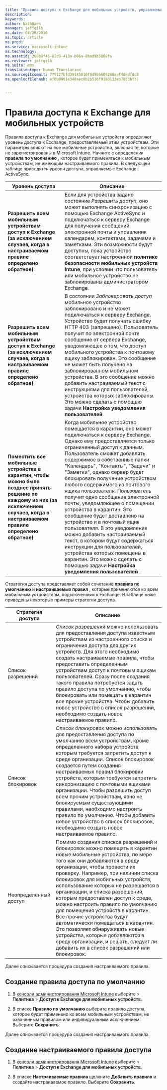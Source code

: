 ```yaml
---
title: "Правила доступа к Exchange для мобильных устройств, управляемых Microsoft Intune | Microsoft Intune"
description: 
keywords: 
author: NathBarn
manager: jeffgilb
ms.date: 04/28/2016
ms.topic: article
ms.prod: 
ms.service: microsoft-intune
ms.technology: 
ms.assetid: 208b9f45-02d9-413a-b86a-8bad9b5008fa
ms.reviewer: jeffgilb
ms.suite: ems
translationtype: Human Translation
ms.sourcegitcommit: 779127bfd39145010f0d9b6609286aaf4dedfdc8
ms.openlocfilehash: ef0b9901e340aec8b2b516f0180133e37833bf37


---
```


# Правила доступа к Exchange для мобильных устройств
Правила доступа к Exchange для мобильных устройств определяют уровень доступа к Exchange, предоставляемый этим устройствам. Эти параметры влияют на все мобильные устройства, включая те, которые не зарегистрированы в Microsoft Intune. Начните с определения **правила по умолчанию** , которое будет применяться к мобильным устройствам, не имеющим настраиваемого правила. В следующей таблице приводятся уровни доступа, управляемые Exchange ActiveSync.

|Уровень доступа|Описание|
|----------------|---------------|
|**Разрешить всем мобильным устройствам доступ к Exchange (за исключением случаев, когда в настраиваемом правиле определено обратное)**|Если для устройства задано состояние *Разрешить доступ*, оно может выполнять синхронизацию с помощью Exchange ActiveSync и подключаться к серверу Exchange для получения сообщений электронной почты и управления календарем, контактами, задачами и заметками. Эти возможности будут доступны, пока устройство соответствует настроенной **политике безопасности мобильных устройств Intune**, при условии что пользователь или мобильное устройство не заблокированы администратором Exchange.|
|**Разрешить всем мобильным устройствам доступ к Exchange (за исключением случаев, когда в настраиваемом правиле определено обратное)**|В состоянии *Заблокировать доступ* мобильное устройство заблокировано и не может подключаться к серверу Exchange. Устройство будет получать ошибку HTTP 403 (запрещено). Пользователь получит по электронной почте сообщение от сервера Exchange, уведомляющее о том, что доступ мобильного устройства к почтовому ящику заблокирован. Это сообщение не может быть получено на заблокированном мобильном устройстве. В это сообщение можно добавить настраиваемый текст с инструкциями для пользователей, устройства которых заблокированы. Это можно сделать с помощью задачи **Настройка уведомления пользователей**.|
|**Поместить все мобильные устройства в карантин, чтобы можно было позднее принять решение по каждому из них (за исключением случаев, когда в настраиваемом правиле определено обратное)**|Когда мобильное устройство помещается в карантин, оно может подключаться к серверу Exchange. Однако ему предоставляется только ограниченный доступ к данным. Пользователь сможет добавлять содержимое в собственные папки "Календарь", "Контакты", "Задачи" и "Заметки", однако сервер будет блокировать получение устройством любого содержимого из почтового ящика пользователя. Пользователь получит одно сообщение электронной почты, уведомляющее о помещении устройства в карантин. Это сообщение будет доставлено на устройство и в почтовый ящик пользователя. В это уведомление можно добавить настраиваемый текст, в котором будут содержаться инструкции для пользователей, устройства которых помещены в карантин. Это можно сделать с помощью задачи **Настройка уведомления пользователей** .|

Стратегия доступа представляет собой сочетание **правила по умолчанию** и **настраиваемых правил** , которые применяются ко всем мобильным устройствам, подключенным к Exchange. В таблице ниже приведены некоторые примеры стратегии доступа.

|Стратегия доступа|Описание|
|-------------------|---------------|
|Список разрешений|*Список разрешений* можно использовать для предоставления доступа известным устройствам из настроенного списка и ограничения доступа для других устройств. Для этого необходимо создать настраиваемые правила, чтобы предоставить определенным устройствам доступ к почтовым ящикам пользователей. Сразу после создания такого правила потребуется задать правило доступа по умолчанию, чтобы блокировать или помещать в карантин все прочие устройства. Чтобы добавить новое устройство в список разрешений, необходимо создать новое настраиваемое правило.|
|Список блокировок|*Список блокировок* можно использовать для предоставления доступа по умолчанию всем устройствам, кроме определенного набора устройств, которым требуется запретить доступ к среде организации. Список блокировок создается путем создания настраиваемых правил блокировки устройств, которым требуется запретить синхронизацию с почтовыми ящиками организации. Чтобы разрешить доступ всем прочим устройствам, явно не блокируемым существующими правилами, необходимо настроить правило по умолчанию. Чтобы добавить новое устройство в список блокировок, необходимо создать новое настраиваемое правило.|
|Неопределенный доступ|Помимо создания списков разрешений и блокировок можно помещать в карантин новые мобильные устройства, по мере того как они добавляются в среду организации, чтобы провести их проверку. Например, при наличии списка блокировок для мобильных устройств, использование которых не разрешается в организации, и списка разрешений, которым предоставлен доступ к среде, можно настроить правило по умолчанию для помещения устройств в карантин. Все прочие устройства будут автоматически помещаться в карантин. Это позволяет обнаруживать новые устройства, которые добавляются в среду организации, и решать, следует ли добавить их в список разрешений или блокировок.|
Далее описывается процедура создания настраиваемого правила.

## Создание правила доступа по умолчанию

1.  В [консоли администрирования Microsoft Intune](http://manage.microsoft.com) выберите &gt; **Политика** &gt; **Доступ к Exchange для мобильных устройств**.

2.  В списке **Правило по умолчанию** выберите правило доступа, которое будет применено ко всем мобильным устройствам, не охваченным правилом или индивидуальным исключением. Выберите **Сохранить**.

Далее описывается процедура создания настраиваемого правила.

## Создание настраиваемого правила доступа

1. В [консоли администрирования Microsoft Intune](http://manage.microsoft.com) выберите &gt; **Политика** &gt; **Доступ к Exchange для мобильных устройств**.

2.  В списке **Настраиваемые правила** щелкните **Добавить правило** и создайте настраиваемое правило. Выберите **Сохранить**.



<!--HONumber=Jun16_HO4-->


